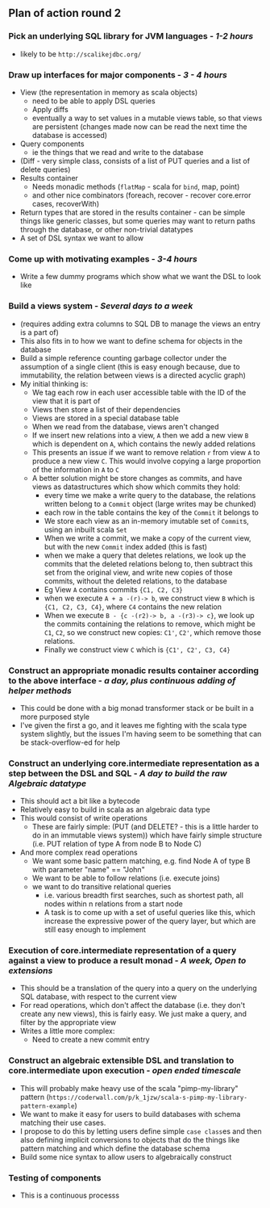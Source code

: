 ## Plan of action round 2
### Pick an underlying SQL library for JVM languages - *1-2 hours*
    
- likely to be `http://scalikejdbc.org/`
### Draw up interfaces for major components - *3 - 4 hours*
- View (the representation in memory as scala objects)
    - need to be able to apply DSL queries
    - Apply diffs
    - eventually a way to set values in a mutable views table, so that views are persistent (changes made now can be read the next time the database is accessed)
- Query components
    - ie the things that we read and write to the database
- (Diff - very simple class, consists of a list of PUT queries and a list of delete queries)
- Results container
    - Needs monadic methods (`flatMap` - scala for `bind`, map, point)
    - and other nice combinators (foreach, recover - recover core.error cases, recoverWith)
- Return types that are stored in the results container - can be simple things like generic classes, but some queries may want to return paths through the database, or other non-trivial datatypes
- A set of DSL syntax we want to allow

### Come up with motivating examples - *3-4 hours*
- Write a few dummy programs which show what we want the DSL to look like
    
### Build a views system  - *Several days to a week*
- (requires adding extra columns to SQL DB to manage the views an entry is a part of)
- This also fits in to how we want to define schema for objects in the database
- Build a simple  reference counting garbage collector under the assumption of a single client (this is easy enough because, due to immutability, the relation between views is a directed acyclic graph)
- My initial thinking is:
    - We tag each row in each user accessible table with the ID of the view that it is part of
    - Views then store a list of their dependencies
    - Views are stored in a special database table
    - When we read from the database, views aren't changed
    - If we insert new relations into a view, `A` then we add a new view `B` which is dependent on `A`, which contains the newly added relations
    - This presents an issue if we want to remove relation `r` from view `A` to produce a new view `C`. This would involve copying a large proportion of the information in `A` to `C`
    - A better solution might be store changes as commits, and have views as datastructures which show which commits they hold:
        - every time we make a write query to the database, the relations written belong to a `Commit` object (large writes may be chunked)
        - each row in the table contains the key of the `Commit` it belongs to
        - We store each view as an in-memory imutable set of `Commit`s, using an inbuilt scala `Set`
        - When we write a commit, we make a copy of the current view, but with the new `Commit` index added (this is fast)
        - when we make a query that deletes relations, we look up the commits that the deleted relations belong to, then subtract this set from the original view, and write new copies of those commits, without the deleted relations, to the database  
        - Eg View `A` contains commits `{C1, C2, C3}`
        - when we execute `A + a -(r)-> b`, we construct view `B` which is `{C1, C2, C3, C4}`, where `C4` contains the new relation
        - When we execute `B - {c -(r2)-> b, a -(r3)-> c}`, we look up the commits containing the relations to remove, which might be `C1`, `C2`, so we construct new copies: `C1'`, `C2'`, which remove those relations.
        - Finally we construct view `C` which is `{C1', C2', C3, C4}`
    
### Construct an appropriate monadic results container according to the above interface - *a day, plus continuous adding of helper methods*
- This could be done with a big monad transformer stack or be built in a more purposed style
- I've given the first a go, and it leaves me fighting with the scala type system slightly, but the issues I'm having seem to be something that can be stack-overflow-ed for help

### Construct an underlying core.intermediate representation as a step between the DSL and SQL - *A day to build the raw Algebraic datatype*
- This should act a bit like a bytecode
- Relatively easy to build in scala as an algebraic data type
- This would consist of write operations 
    - These are fairly simple: (PUT (and DELETE? - this is a little harder to do in an immutable views system)) which have fairly simple structure (i.e. PUT relation of type A from node B to Node C)
- And more complex read operations
    - We want some basic pattern matching, e.g. find Node A of type B with parameter "name" == "John"
    - We want to be able to follow relations (i.e. execute joins)
    - we want to do transitive relational queries
        - i.e. various breadth first searches, such as shortest path, all nodes within n relations from a start node
        - A task is to come up with a set of useful queries like this, which increase the expressive power of the query layer, but which are still easy enough to implement
        
### Execution of core.intermediate representation of a query against a view to produce a result monad - *A week, Open to extensions*
- This should be a translation of the query into a query on the underlying SQL database, with respect to the current view
- For read operations, which don't affect the database (i.e. they don't create any new views), this is fairly easy. We just make a query, and filter by the appropriate view
- Writes a little more complex:
    - Need to create a new commit entry
        
### Construct an algebraic extensible DSL and translation to core.intermediate upon execution - *open ended timescale*
- This will probably make heavy use of the scala "pimp-my-library" pattern (`https://coderwall.com/p/k_1jzw/scala-s-pimp-my-library-pattern-example`)
- We want to make it easy for users to build databases with schema matching their use cases.
- I propose to do this by letting users define simple `case class`es and then also defining implicit conversions to objects that do the things like pattern matching and which define the database schema
- Build some nice syntax to allow users to algebraically construct

### Testing of components
- This is a continuous processs
